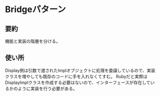 # Bridgeパターン

## 要約
機能と実装の階層を分ける。

## 使い所
Display側は引数で渡されたImplオブジェクトに処理を委譲しているので、実装クラスを増やしても既存のコードに手を入れなくてすむ。
Rubyだと実際はDisplayImplクラスを作成する必要はないので、インターフェースが存在しているかのように実装を行う必要がある。
